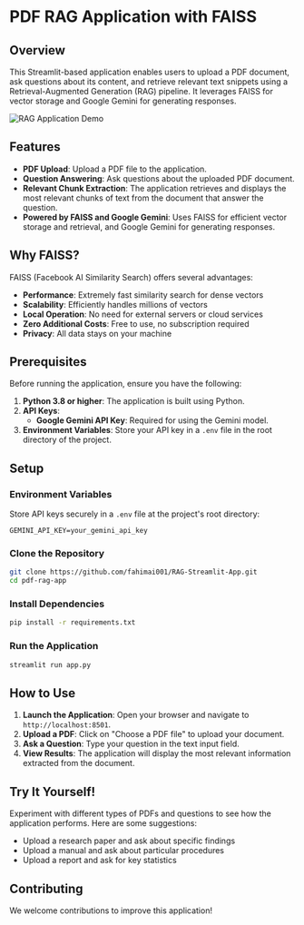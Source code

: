 # PDF RAG Application with FAISS

## Overview

This Streamlit-based application enables users to upload a PDF document, ask questions about its content, and retrieve relevant text snippets using a Retrieval-Augmented Generation (RAG) pipeline. It leverages FAISS for vector storage and Google Gemini for generating responses.

![RAG Application Demo](assets/rag-app-demo.gif)

## Features

- **PDF Upload**: Upload a PDF file to the application.
- **Question Answering**: Ask questions about the uploaded PDF document.
- **Relevant Chunk Extraction**: The application retrieves and displays the most relevant chunks of text from the document that answer the question.
- **Powered by FAISS and Google Gemini**: Uses FAISS for efficient vector storage and retrieval, and Google Gemini for generating responses.

## Why FAISS?

FAISS (Facebook AI Similarity Search) offers several advantages:

- **Performance**: Extremely fast similarity search for dense vectors
- **Scalability**: Efficiently handles millions of vectors
- **Local Operation**: No need for external servers or cloud services
- **Zero Additional Costs**: Free to use, no subscription required
- **Privacy**: All data stays on your machine

## Prerequisites

Before running the application, ensure you have the following:

1. **Python 3.8 or higher**: The application is built using Python.
2. **API Keys**:
   - **Google Gemini API Key**: Required for using the Gemini model.
3. **Environment Variables**: Store your API key in a `.env` file in the root directory of the project.

## Setup

### Environment Variables

Store API keys securely in a `.env` file at the project's root directory:

```
GEMINI_API_KEY=your_gemini_api_key
```

### Clone the Repository

```bash
git clone https://github.com/fahimai001/RAG-Streamlit-App.git
cd pdf-rag-app
```

### Install Dependencies

```bash
pip install -r requirements.txt
```

### Run the Application

```bash
streamlit run app.py
```

## How to Use

1. **Launch the Application**: Open your browser and navigate to `http://localhost:8501`.
2. **Upload a PDF**: Click on "Choose a PDF file" to upload your document.
3. **Ask a Question**: Type your question in the text input field.
4. **View Results**: The application will display the most relevant information extracted from the document.

## Try It Yourself!

Experiment with different types of PDFs and questions to see how the application performs. Here are some suggestions:

- Upload a research paper and ask about specific findings
- Upload a manual and ask about particular procedures
- Upload a report and ask for key statistics

## Contributing

We welcome contributions to improve this application!